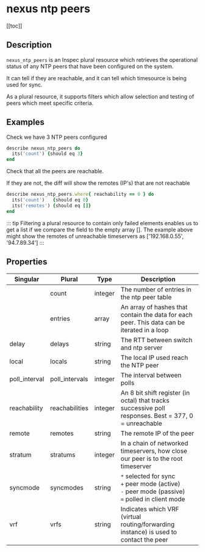 # nexus ntp peers

[[toc]]

## Description

`nexus_ntp_peers` is an Inspec plural resource which retrieves the operational status of any NTP peers that have been configured on the system.

It can tell if they are reachable, and it can tell which timesource is being used for sync.

As a plural resource, it supports filters which allow selection and testing of peers which meet specific criteria.

## Examples

Check we have 3 NTP peers configured

```ruby
describe nexus_ntp_peers do
  its('count') {should eq 3}
end
```

Check that all the peers are reachable.

If they are not, the diff will show the remotes (IP's) that are not reachable

```ruby
describe nexus_ntp_peers.where{ reachability == 0 } do
  its('count')   {should eq 0}
  its('remotes') {should eq []}
end
```

::: tip
Filtering a plural resource to contain only failed elements enables us to get a list if we compare the field to the empty array [].
The example above might show the remotes of unreachable timeservers as ['192.168.0.55', '94.7.89.34']
:::

## Properties

| Singular      | Plural         | Type    | Description                                                                                                |
|---------------|----------------|---------|------------------------------------------------------------------------------------------------------------|
|               | count          | integer | The number of entries in the ntp peer table                                                                |
|               | entries        | array   | An array of hashes that contain the data for each peer. This data can be iterated in a loop                |
| delay         | delays         | string  | The RTT between switch and ntp server                                                                      |
| local         | locals         | string  | The local IP used reach the NTP peer                                                                       |
| poll_interval | poll_intervals | integer | The interval between polls                                                                                 |
| reachability  | reachabilities | integer | An 8 bit shift register (in octal) that tracks successive poll responses. Best = 377, 0 = unreachable      |
| remote        | remotes        | string  | The remote IP of the peer                                                                                  |
| stratum       | stratums       | integer | In a chain of networked timeservers, how close our peer is to the root timeserver                          |
| syncmode      | syncmodes      | string  | `*` selected for sync<br> `+` peer mode (active)<br> `-` peer mode (passive)<br> `=` polled in client mode |
| vrf           | vrfs           | string  | Indicates which VRF (virtual routing/forwarding instance) is used to contact the peer                      |